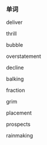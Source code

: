 ### 单词

deliver

thrill

bubble

overstatement

decline

balking

fraction

grim

placement

prospects

rainmaking